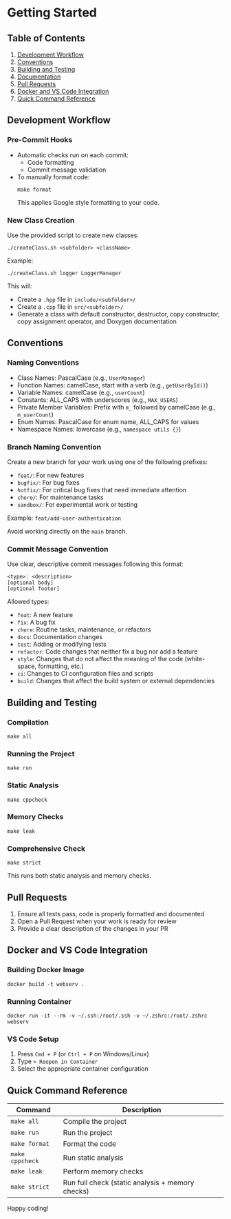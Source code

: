 # Getting Started

## Table of Contents
1. [Development Workflow](#development-workflow)
2. [Conventions](#getting-started)
3. [Building and Testing](#building-and-testing)
4. [Documentation](#documentation)
5. [Pull Requests](#pull-requests)
6. [Docker and VS Code Integration](#docker-and-vs-code-integration)
7. [Quick Command Reference](#quick-command-reference)

## Development Workflow

### Pre-Commit Hooks
- Automatic checks run on each commit:
  - Code formatting
  - Commit message validation
- To manually format code:
  ```
  make format
  ```
  This applies Google style formatting to your code.

### New Class Creation
Use the provided script to create new classes:

```
./createClass.sh <subfolder> <className>
```

Example:
```
./createClass.sh logger LoggerManager
```

This will:
- Create a `.hpp` file in `include/<subfolder>/`
- Create a `.cpp` file in `src/<subfolder>/`
- Generate a class with default constructor, destructor, copy constructor, copy assignment operator, and Doxygen documentation

## Conventions

### Naming Conventions
- Class Names: PascalCase (e.g., `UserManager`)
- Function Names: camelCase, start with a verb (e.g., `getUserById()`)
- Variable Names: camelCase (e.g., `userCount`)
- Constants: ALL_CAPS with underscores (e.g., `MAX_USERS`)
- Private Member Variables: Prefix with `m_` followed by camelCase (e.g., `m_userCount`)
- Enum Names: PascalCase for enum name, ALL_CAPS for values
- Namespace Names: lowercase (e.g., `namespace utils {}`)

### Branch Naming Convention
Create a new branch for your work using one of the following prefixes:
- `feat/`: For new features
- `bugfix/`: For bug fixes
- `hotfix/`: For critical bug fixes that need immediate attention
- `chore/`: For maintenance tasks
- `sandbox/`: For experimental work or testing

Example: `feat/add-user-authentication`

Avoid working directly on the `main` branch.

### Commit Message Convention
Use clear, descriptive commit messages following this format:
```
<type>: <description>
[optional body]
[optional footer]
```

Allowed types:
- `feat`: A new feature
- `fix`: A bug fix
- `chore`: Routine tasks, maintenance, or refactors
- `docs`: Documentation changes
- `test`: Adding or modifying tests
- `refactor`: Code changes that neither fix a bug nor add a feature
- `style`: Changes that do not affect the meaning of the code (white-space, formatting, etc.)
- `ci`: Changes to CI configuration files and scripts
- `build`: Changes that affect the build system or external dependencies

## Building and Testing

### Compilation
```
make all
```

### Running the Project
```
make run
```

### Static Analysis
```
make cppcheck
```

### Memory Checks
```
make leak
```

### Comprehensive Check
```
make strict
```
This runs both static analysis and memory checks.

## Pull Requests
1. Ensure all tests pass, code is properly formatted and documented
2. Open a Pull Request when your work is ready for review
3. Provide a clear description of the changes in your PR

## Docker and VS Code Integration

### Building Docker Image
```
docker build -t webserv .
```

### Running Container
```
docker run -it --rm -v ~/.ssh:/root/.ssh -v ~/.zshrc:/root/.zshrc webserv
```

### VS Code Setup
1. Press `Cmd + P` (or `Ctrl + P` on Windows/Linux)
2. Type `> Reopen in Container`
3. Select the appropriate container configuration

## Quick Command Reference

| Command | Description |
|---------|-------------|
| `make all` | Compile the project |
| `make run` | Run the project |
| `make format` | Format the code |
| `make cppcheck` | Run static analysis |
| `make leak` | Perform memory checks |
| `make strict` | Run full check (static analysis + memory checks) |

Happy coding!